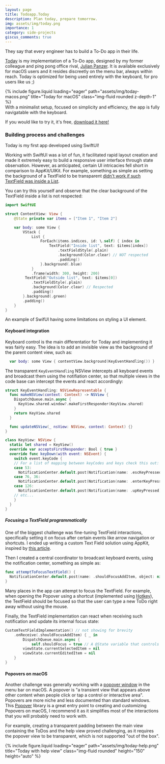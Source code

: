 ```yaml
---
layout: page
title: Todoapp.Today
description: Plan today, prepare tomorrow.
img: assets/img/today.png
importance: 1
category: side-projects
giscus_comments: true
---
```


They say that every engineer has to build a To-Do app in their life.

[Today](https://sphere-arrest-659920.framer.app/) is my implementation of a To-Do app, designed by my former colleague and ping pong office rival, [Julian Panzer](https://julianpanzer.com/). It is available exclusively for macOS users and it resides discreetly on the menu bar, always within reach. Today is optimized for being used entirely with the keyboard, for pro users like us ;)

<div class="row">
    <div class="col-sm mt-3 mt-md-0">
        {% include figure.liquid loading="eager" path="assets/img/today-macos.png" title="Today for macOS" class="img-fluid rounded z-depth-1" %}
    </div>
</div>
<div class="caption">
    With a minimalist setup, focused on simplicity and efficiency, the app is fully navigatable with the keyboard.
</div>

If you would like to try it, it's free, [download it here!](https://sphere-arrest-659920.framer.app/#waitlist)

[comment]: # "TODO: add download button"

### Building process and challenges

Today is my first app developed using SwiftUI!

Working with SwiftUI was a lot of fun, it facilitated rapid layout creation and made it extremely easy to build a responsive user interface through state observation. However, as anticipated, certain UI intricacies fell short in comparison to AppKit/UIKit. For example, something as simple as setting the background of a TextField to be transparent [didn't work if such TextField was inside a List](https://stackoverflow.com/questions/78035722/transparent-textfield-inside-macos-swiftui-list).

You can try this yourself and observe that the clear background of the TextField inside a list is not respected:

```swift
import SwiftUI

struct ContentView: View {
    @State private var items = ["Item 1", "Item 2"]

    var body: some View {
        VStack {
            List {
                ForEach(items.indices, id: \.self) { index in
                    TextField("Inside list", text: $items[index])
                        .textFieldStyle(.plain)
                        .background(Color.clear) // NOT respected
                        .padding()
                }.background(.blue)
            }
            .frame(width: 300, height: 200)
         TextField("Outside list", text: $items[0])
            .textFieldStyle(.plain)
            .background(Color.clear) // Respected
            .padding()
        }.background(.green)
        .padding()
    }
}
```

<div class="caption">
    An example of SwifUI having some limitations on styling a UI element.
</div>

#### Keyboard integration

Keyboard control is the main differentatior for Today and implementing it was fairly easy. The idea is to add an invisible view as the background of the parent content view, such as:

```swift
  var body: some View { contentView.background(KeyEventHandling()) }
```

The transparent `KeyEventHandling` NSView intercepts all keyboard events and broadcast them using the notifiation center, so that multiple views in the code base can intercept the events and react accordingly:

```swift
struct KeyEventHandling: NSViewRepresentable {
  func makeNSView(context: Context) -> NSView {
    DispatchQueue.main.async {
      KeyView.shared.window?.makeFirstResponder(KeyView.shared)
    }
    return KeyView.shared
  }

  func updateNSView(_ nsView: NSView, context: Context) {}
}

class KeyView: NSView {
  static let shared = KeyView()
  override var acceptsFirstResponder: Bool { true }
  override func keyDown(with event: NSEvent) {
    switch event.keyCode {
    // For a list of mapping between keyCodes and keys check this out: https://eastmanreference.com/complete-list-of-applescript-key-codes
    case 53:
      NotificationCenter.default.post(Notification(name: .escKeyPressed))
    case 76, 36:
      NotificationCenter.default.post(Notification(name: .enterKeyPressed))
    case 126:
      NotificationCenter.default.post(Notification(name: .upKeyPressed))
    // etc...
    }
  }
}
```

##### Focusing a TextField programmatically

One of the biggest challenge was fine-tuning TextField interactions, specifically setting it on focus after certain events like arrow navigation or shortcuts. I ended up writing a custom Text Field solution using AppKit, inspired by [this article](https://serialcoder.dev/text-tutorials/macos-tutorials/macos-programming-implementing-a-focusable-text-field-in-swiftui/).

Then I created a central coordinator to broadcast keyboard events, using the notification center, something as simple as:

```swift
func attemptToFocusTextField() {
  NotificationCenter.default.post(name: .shouldFocusAddItem, object: nil)
}
```

Many places in the app can attempt to focus the TextField. For example, when opening the Popover using a shortcut (implemented using [Hotkey](https://github.com/soffes/HotKey/)), the TextField should be focused so that the user can type a new ToDo right away without using the mouse.

Finally, the TextField implementation can react when receiving such notification and update its internal focus state:

```swift
CustomTextFieldImplementation() // not showing for brevity
    .onReceive(.shouldFocusAddItem) { _ in
        DispatchQueue.main.async {
            self.shouldFocus = true // A @State variable that controls the focus or in editing mode
        viewState.currentSelectedItem = nil
        viewState.currentEditedItem = nil
    }
}
```

#### Popovers on macOS

Another challenge was generally working with a [popover window](https://developer.apple.com/design/human-interface-guidelines/popovers) in the menu bar on macOS. A popover is "a transient view that appears above other content when people click or tap a control or interactive area". Popovers are more niche and less documented than standard windows. This [Popover](https://github.com/iSapozhnik/Popover) library is a great entry point to creating and customizing Popovers on macOS, I recommend it as it simplifies most of the interactions that you will probably need to work with.

For example, creating a transparent padding between the main view containing the ToDos and the help view proved challenging, as it requires the popover view to be transparent, which is not supported "out of the box".

<div class="row">
    <div class="col-sm d-flex justify-content-center">
        {% include figure.liquid loading="eager" path="assets/img/today-help.png" title="Today with help view" class="img-fluid rounded" height="150" height="auto" %}
    </div>
</div>
